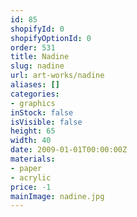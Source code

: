 ```yaml
---
id: 85
shopifyId: 0
shopifyOptionId: 0
order: 531
title: Nadine
slug: nadine
url: art-works/nadine
aliases: []
categories:
- graphics
inStock: false
isVisible: false
height: 65
width: 40
date: 2009-01-01T00:00:00Z
materials:
- paper
- acrylic
price: -1
mainImage: nadine.jpg
---
```

